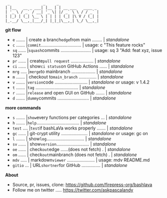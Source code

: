 ```
 _               _     _
| |__   __ _ ___| |__ | | __ ___   ____ _
| '_ \ / _` / __| '_ \| |/ _` \ \ / / _` |
| |_) | (_| \__ \ | | | | (_| |\ V / (_| |
|_.__/ \__,_|___/_| |_|_|\__,_| \_/ \__,_|
```

**git flow**

- `e` ....... | create a branch`edge`from main ........ | _standalone_
- `c` ....... |`commit`................................ | usage: c "This feature rocks"
- `sq` ...... |`squash`commits ........................ | usage: sq 3 "Add: feat xyz, issue 123"
- `pr` ...... | create`pull request` .................. | _standalone_
- `ci` ...... | show`ci status`on GitHub Actions ...... | _standalone_
- `mrg` ..... |`merge`to mainbranch ................... | _standalone_
- `m` ....... | checkout to`main_branch` .............. | _standalone_
- `v` ....... |`version`code .......................... | _standalone_ or usage: v 1.4.2
- `t` ....... |`tag` .................................. | _standalone_
- `r` ....... |`release` and open GUI on GitHub ....... | _standalone_
- `d` ....... |`dummy`commits ......................... | _standalone_

**more commands**

- `s` ....... |`show`every functions per categories ... | _standalone_
- `h` ....... |`help`.................................. | _standalone_
- `test` .... |`test`if bashLaVa works properly ....... | _standalone_
- `gc` ...... | git-crypt utility ..................... | _standalone_ or usage: gc on
- `l` ....... | show`log`.............................. | _standalone_
- `sv` ...... | show`version`.......................... | _standalone_
- `oe` ...... | check`out`edge ......(does not fetch) . | _standalone_
- `om` ...... | check`out`mainbranch (does not fetch) . | _standalone_
- `mdv` ..... | markdown`viewer` ...................... | usage: mdv README.md
- `gitio` ... | URL`shortner`for GitHub ............... | _standalone_

**About**

- Source, pr, issues, clone: https://github.com/firepress-org/bashlava
- Follow me on twitter ..... https://twitter.com/askpascalandy

